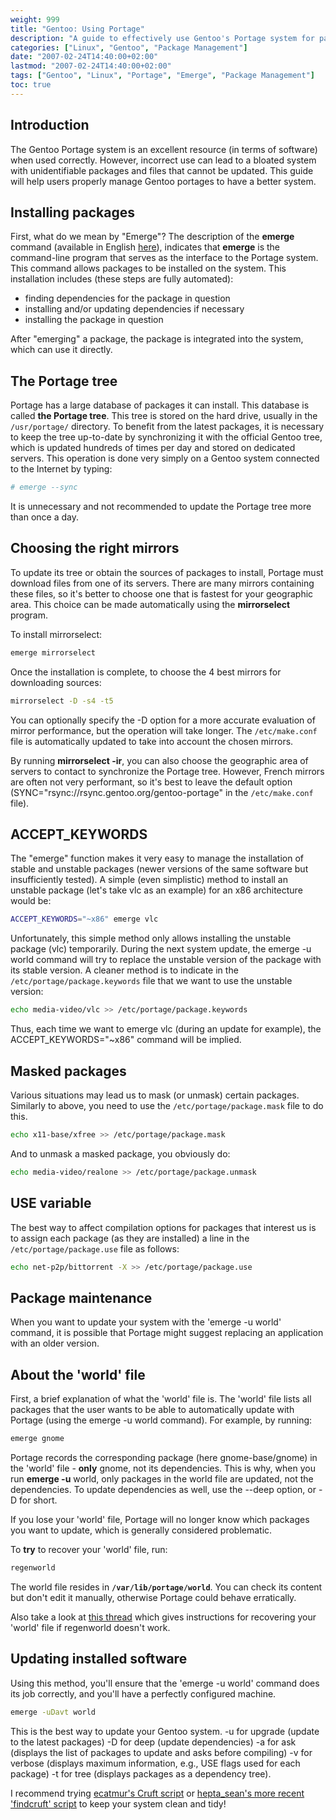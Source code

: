```yaml
---
weight: 999
title: "Gentoo: Using Portage"
description: "A guide to effectively use Gentoo's Portage system for package management, including installation, updates, and best practices."
categories: ["Linux", "Gentoo", "Package Management"]
date: "2007-02-24T14:40:00+02:00"
lastmod: "2007-02-24T14:40:00+02:00"
tags: ["Gentoo", "Linux", "Portage", "Emerge", "Package Management"]
toc: true
---
```


## Introduction

The Gentoo Portage system is an excellent resource (in terms of software) when used correctly. However, incorrect use can lead to a bloated system with unidentifiable packages and files that cannot be updated. This guide will help users properly manage Gentoo portages to have a better system.

## Installing packages

First, what do we mean by "Emerge"? The description of the **emerge** command (available in English [here](https://gentoo-wiki.com/MAN_emerge)), indicates that **emerge** is the command-line program that serves as the interface to the Portage system. This command allows packages to be installed on the system.
This installation includes (these steps are fully automated):

- finding dependencies for the package in question
- installing and/or updating dependencies if necessary
- installing the package in question

After "emerging" a package, the package is integrated into the system, which can use it directly.

## The Portage tree

Portage has a large database of packages it can install. This database is called **the Portage tree**.
This tree is stored on the hard drive, usually in the `/usr/portage/` directory.
To benefit from the latest packages, it is necessary to keep the tree up-to-date by synchronizing it with the official Gentoo tree, which is updated hundreds of times per day and stored on dedicated servers.
This operation is done very simply on a Gentoo system connected to the Internet by typing:

```bash
# emerge --sync
```

It is unnecessary and not recommended to update the Portage tree more than once a day.

## Choosing the right mirrors

To update its tree or obtain the sources of packages to install, Portage must download files from one of its servers.
There are many mirrors containing these files, so it's better to choose one that is fastest for your geographic area.
This choice can be made automatically using the **mirrorselect** program.

To install mirrorselect:

```bash
emerge mirrorselect
```

Once the installation is complete, to choose the 4 best mirrors for downloading sources:

```bash
mirrorselect -D -s4 -t5
```

You can optionally specify the -D option for a more accurate evaluation of mirror performance, but the operation will take longer.
The `/etc/make.conf` file is automatically updated to take into account the chosen mirrors.

By running **mirrorselect -ir**, you can also choose the geographic area of servers to contact to synchronize the Portage tree. However, French mirrors are often not very performant, so it's best to leave the default option (SYNC="rsync://rsync.gentoo.org/gentoo-portage" in the `/etc/make.conf` file).

## ACCEPT_KEYWORDS

The "emerge" function makes it very easy to manage the installation of stable and unstable packages (newer versions of the same software but insufficiently tested). A simple (even simplistic) method to install an unstable package (let's take vlc as an example) for an x86 architecture would be:

```bash
ACCEPT_KEYWORDS="~x86" emerge vlc
```

Unfortunately, this simple method only allows installing the unstable package (vlc) temporarily. During the next system update, the emerge -u world command will try to replace the unstable version of the package with its stable version.
A cleaner method is to indicate in the `/etc/portage/package.keywords` file that we want to use the unstable version:

```bash
echo media-video/vlc >> /etc/portage/package.keywords
```

Thus, each time we want to emerge vlc (during an update for example), the ACCEPT_KEYWORDS="~x86" command will be implied.

## Masked packages

Various situations may lead us to mask (or unmask) certain packages. Similarly to above, you need to use the `/etc/portage/package.mask` file to do this.

```bash
echo x11-base/xfree >> /etc/portage/package.mask
```

And to unmask a masked package, you obviously do:

```bash
echo media-video/realone >> /etc/portage/package.unmask
```

## USE variable

The best way to affect compilation options for packages that interest us is to assign each package (as they are installed) a line in the `/etc/portage/package.use` file as follows:

```bash
echo net-p2p/bittorrent -X >> /etc/portage/package.use
```

## Package maintenance

When you want to update your system with the 'emerge -u world' command, it is possible that Portage might suggest replacing an application with an older version.

## About the 'world' file

First, a brief explanation of what the 'world' file is. The 'world' file lists all packages that the user wants to be able to automatically update with Portage (using the emerge -u world command).
For example, by running:

```bash
emerge gnome
```

Portage records the corresponding package (here gnome-base/gnome) in the 'world' file - **only** gnome, not its dependencies.
This is why, when you run **emerge -u** world, only packages in the world file are updated, not the dependencies. To update dependencies as well, use the --deep option, or -D for short.

If you lose your 'world' file, Portage will no longer know which packages you want to update, which is generally considered problematic.

To **try** to recover your 'world' file, run:

```bash
regenworld
```

The world file resides in **`/var/lib/portage/world`**. You can check its content but don't edit it manually, otherwise Portage could behave erratically.

Also take a look at [this thread](https://forums.gentoo.org/viewtopic.php?t=136627) which gives instructions for recovering your 'world' file if regenworld doesn't work.

## Updating installed software

Using this method, you'll ensure that the 'emerge -u world' command does its job correctly, and you'll have a perfectly configured machine.

```bash
emerge -uDavt world
```

This is the best way to update your Gentoo system.
-u for upgrade (update to the latest packages)
-D for deep (update dependencies)
-a for ask (displays the list of packages to update and asks before compiling)
-v for verbose (displays maximum information, e.g., USE flags used for each package)
-t for tree (displays packages as a dependency tree).

I recommend trying [ecatmur's Cruft script](https://forums.gentoo.org/viewtopic.php?t=152618) or [hepta_sean's more recent 'findcruft' script](https://forums.gentoo.org/viewtopic.php?t=254197) to keep your system clean and tidy!
